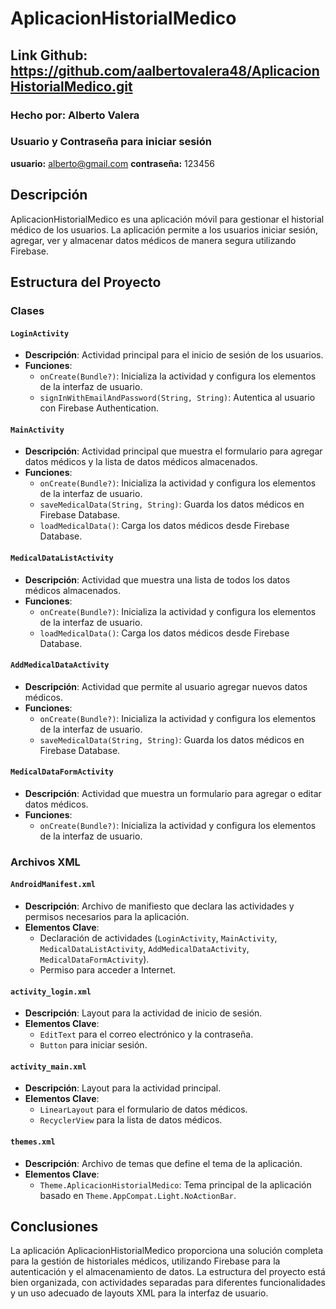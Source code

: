 # AplicacionHistorialMedico

## Link Github: https://github.com/aalbertovalera48/AplicacionHistorialMedico.git
### Hecho por: Alberto Valera 
### Usuario y Contraseña para iniciar sesión
**usuario:** alberto@gmail.com
**contraseña:** 123456
## Descripción
AplicacionHistorialMedico es una aplicación móvil para gestionar el historial médico de los usuarios. La aplicación permite a los usuarios iniciar sesión, agregar, ver y almacenar datos médicos de manera segura utilizando Firebase.

## Estructura del Proyecto

### Clases

#### `LoginActivity`
- **Descripción**: Actividad principal para el inicio de sesión de los usuarios.
- **Funciones**:
  - `onCreate(Bundle?)`: Inicializa la actividad y configura los elementos de la interfaz de usuario.
  - `signInWithEmailAndPassword(String, String)`: Autentica al usuario con Firebase Authentication.

#### `MainActivity`
- **Descripción**: Actividad principal que muestra el formulario para agregar datos médicos y la lista de datos médicos almacenados.
- **Funciones**:
  - `onCreate(Bundle?)`: Inicializa la actividad y configura los elementos de la interfaz de usuario.
  - `saveMedicalData(String, String)`: Guarda los datos médicos en Firebase Database.
  - `loadMedicalData()`: Carga los datos médicos desde Firebase Database.

#### `MedicalDataListActivity`
- **Descripción**: Actividad que muestra una lista de todos los datos médicos almacenados.
- **Funciones**:
  - `onCreate(Bundle?)`: Inicializa la actividad y configura los elementos de la interfaz de usuario.
  - `loadMedicalData()`: Carga los datos médicos desde Firebase Database.

#### `AddMedicalDataActivity`
- **Descripción**: Actividad que permite al usuario agregar nuevos datos médicos.
- **Funciones**:
  - `onCreate(Bundle?)`: Inicializa la actividad y configura los elementos de la interfaz de usuario.
  - `saveMedicalData(String, String)`: Guarda los datos médicos en Firebase Database.

#### `MedicalDataFormActivity`
- **Descripción**: Actividad que muestra un formulario para agregar o editar datos médicos.
- **Funciones**:
  - `onCreate(Bundle?)`: Inicializa la actividad y configura los elementos de la interfaz de usuario.

### Archivos XML

#### `AndroidManifest.xml`
- **Descripción**: Archivo de manifiesto que declara las actividades y permisos necesarios para la aplicación.
- **Elementos Clave**:
  - Declaración de actividades (`LoginActivity`, `MainActivity`, `MedicalDataListActivity`, `AddMedicalDataActivity`, `MedicalDataFormActivity`).
  - Permiso para acceder a Internet.

#### `activity_login.xml`
- **Descripción**: Layout para la actividad de inicio de sesión.
- **Elementos Clave**:
  - `EditText` para el correo electrónico y la contraseña.
  - `Button` para iniciar sesión.

#### `activity_main.xml`
- **Descripción**: Layout para la actividad principal.
- **Elementos Clave**:
  - `LinearLayout` para el formulario de datos médicos.
  - `RecyclerView` para la lista de datos médicos.

#### `themes.xml`
- **Descripción**: Archivo de temas que define el tema de la aplicación.
- **Elementos Clave**:
  - `Theme.AplicacionHistorialMedico`: Tema principal de la aplicación basado en `Theme.AppCompat.Light.NoActionBar`.

## Conclusiones
La aplicación AplicacionHistorialMedico proporciona una solución completa para la gestión de historiales médicos, utilizando Firebase para la autenticación y el almacenamiento de datos. La estructura del proyecto está bien organizada, con actividades separadas para diferentes funcionalidades y un uso adecuado de layouts XML para la interfaz de usuario.

